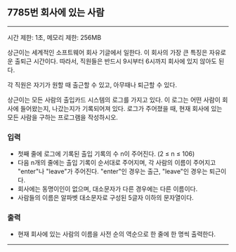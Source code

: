 ## 7785번 회사에 있는 사람

---

시간 제한: 1초, 메모리 제한: 256MB

상근이는 세계적인 소프트웨어 회사 기글에서 일한다. 이 회사의 가장 큰 특징은 자유로운 출퇴근 시간이다. 
따라서, 직원들은 반드시 9시부터 6시까지 회사에 있지 않아도 된다.

각 직원은 자기가 원할 때 출근할 수 있고, 아무때나 퇴근할 수 있다.

상근이는 모든 사람의 출입카드 시스템의 로그를 가지고 있다. 이 로그는 어떤 사람이 회사에 들어왔는지, 
나갔는지가 기록되어져 있다. 로그가 주어졌을 때, 현재 회사에 있는 모든 사람을 구하는 프로그램을 작성하시오.

### 입력

- 첫째 줄에 로그에 기록된 출입 기록의 수 n이 주어진다. (2 ≤ n ≤ 106) 
- 다음 n개의 줄에는 출입 기록이 순서대로 주어지며, 각 사람의 이름이 주어지고 "enter"나 "leave"가 주어진다. "enter"인 경우는 출근, "leave"인 경우는 퇴근이다.
- 회사에는 동명이인이 없으며, 대소문자가 다른 경우에는 다른 이름이다. 
- 사람들의 이름은 알파벳 대소문자로 구성된 5글자 이하의 문자열이다.

### 출력

- 현재 회사에 있는 사람의 이름을 사전 순의 역순으로 한 줄에 한 명씩 출력한다.

---